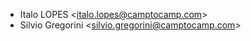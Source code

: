 - Italo LOPES \<<italo.lopes@camptocamp.com>\>
- Silvio Gregorini \<<silvio.gregorini@camptocamp.com>\>
